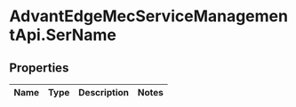 # AdvantEdgeMecServiceManagementApi.SerName

## Properties
Name | Type | Description | Notes
------------ | ------------- | ------------- | -------------


